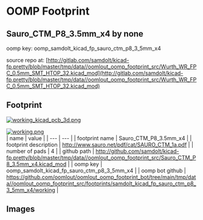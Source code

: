 # OOMP Footprint  
## Sauro_CTM_P8_3.5mm_x4  by none  
  
oomp key: oomp_samdolt_kicad_fp_sauro_ctm_p8_3_5mm_x4  
  
source repo at: [http://gitlab.com/samdolt/kicad-fp.pretty/blob/master/tmp/data//oomlout_oomp_footprint_src/Wurth_WR_FPC_0.5mm_SMT_HTOP_32.kicad_mod](http://gitlab.com/samdolt/kicad-fp.pretty/blob/master/tmp/data//oomlout_oomp_footprint_src/Wurth_WR_FPC_0.5mm_SMT_HTOP_32.kicad_mod)  
## Footprint  
  
[![working_kicad_pcb_3d.png](working_kicad_pcb_3d_600.png)](working_kicad_pcb_3d.png)  
  
[![working.png](working_600.png)](working.png)  
| name | value | 
| --- | --- | 
| footprint name | Sauro_CTM_P8_3.5mm_x4 | 
| footprint description | http://www.sauro.net/pdf/cat/SAURO_CTM_1a.pdf | 
| number of pads | 4 | 
| github path | http://github.com/samdolt/kicad-fp.pretty/blob/master/tmp/data//oomlout_oomp_footprint_src/Sauro_CTM_P8_3.5mm_x4.kicad_mod | 
| oomp key | oomp_samdolt_kicad_fp_sauro_ctm_p8_3_5mm_x4 | 
| oomp bot github | https://github.com/oomlout/oomlout_oomp_footprint_bot/tree/main/tmp/data//oomlout_oomp_footprint_src/footprints/samdolt_kicad_fp_sauro_ctm_p8_3_5mm_x4/working | 
## Images  
